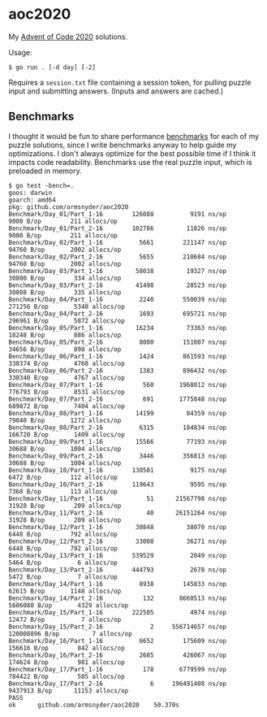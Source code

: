 # aoc2020

My [Advent of Code 2020](https://adventofcode.com/2020) solutions.

Usage:

```
$ go run . [-d day] [-2]
```

Requires a `session.txt` file containing a session token, for pulling puzzle input and submitting answers.
(Inputs and answers are cached.)

## Benchmarks

I thought it would be fun to share performance [benchmarks](https://golang.org/pkg/testing/#hdr-Benchmarks)
for each of my puzzle solutions, since I write benchmarks anyway to help guide my optimizations.
I don't always optimize for the best possible time if I think it impacts code readability.
Benchmarks use the real puzzle input, which is preloaded in memory.

```
$ go test -bench=.
goos: darwin
goarch: amd64
pkg: github.com/armsnyder/aoc2020
Benchmark/Day_01/Part_1-16  	  126088	      9191 ns/op	    9000 B/op	     211 allocs/op
Benchmark/Day_01/Part_2-16  	  102786	     11826 ns/op	    9000 B/op	     211 allocs/op
Benchmark/Day_02/Part_1-16  	    5661	    221147 ns/op	   94760 B/op	    2002 allocs/op
Benchmark/Day_02/Part_2-16  	    5655	    210684 ns/op	   94760 B/op	    2002 allocs/op
Benchmark/Day_03/Part_1-16  	   58038	     19327 ns/op	   30800 B/op	     334 allocs/op
Benchmark/Day_03/Part_2-16  	   41498	     28523 ns/op	   30808 B/op	     335 allocs/op
Benchmark/Day_04/Part_1-16  	    2240	    550039 ns/op	  271256 B/op	    5340 allocs/op
Benchmark/Day_04/Part_2-16  	    1693	    695721 ns/op	  296961 B/op	    5872 allocs/op
Benchmark/Day_05/Part_1-16  	   16234	     73363 ns/op	   18248 B/op	     886 allocs/op
Benchmark/Day_05/Part_2-16  	    8000	    151007 ns/op	   34656 B/op	     898 allocs/op
Benchmark/Day_06/Part_1-16  	    1424	    861593 ns/op	  330374 B/op	    4768 allocs/op
Benchmark/Day_06/Part_2-16  	    1383	    896432 ns/op	  330340 B/op	    4767 allocs/op
Benchmark/Day_07/Part_1-16  	     560	   1968012 ns/op	  776793 B/op	    8531 allocs/op
Benchmark/Day_07/Part_2-16  	     691	   1775848 ns/op	  689872 B/op	    7404 allocs/op
Benchmark/Day_08/Part_1-16  	   14199	     84359 ns/op	   79040 B/op	    1272 allocs/op
Benchmark/Day_08/Part_2-16  	    6315	    184834 ns/op	  166720 B/op	    1409 allocs/op
Benchmark/Day_09/Part_1-16  	   15566	     77193 ns/op	   30688 B/op	    1004 allocs/op
Benchmark/Day_09/Part_2-16  	    3446	    356813 ns/op	   30688 B/op	    1004 allocs/op
Benchmark/Day_10/Part_1-16  	  130501	      9175 ns/op	    6472 B/op	     112 allocs/op
Benchmark/Day_10/Part_2-16  	  119643	      9595 ns/op	    7368 B/op	     113 allocs/op
Benchmark/Day_11/Part_1-16  	      51	  21567798 ns/op	   31928 B/op	     209 allocs/op
Benchmark/Day_11/Part_2-16  	      40	  26151264 ns/op	   31928 B/op	     209 allocs/op
Benchmark/Day_12/Part_1-16  	   30848	     38070 ns/op	    6448 B/op	     792 allocs/op
Benchmark/Day_12/Part_2-16  	   33000	     36271 ns/op	    6448 B/op	     792 allocs/op
Benchmark/Day_13/Part_1-16  	  539529	      2049 ns/op	    5464 B/op	       6 allocs/op
Benchmark/Day_13/Part_2-16  	  444793	      2678 ns/op	    5472 B/op	       7 allocs/op
Benchmark/Day_14/Part_1-16  	    8938	    145833 ns/op	   62615 B/op	    1148 allocs/op
Benchmark/Day_14/Part_2-16  	     132	   8660513 ns/op	 5606080 B/op	    4329 allocs/op
Benchmark/Day_15/Part_1-16  	  222505	      4974 ns/op	   12472 B/op	       7 allocs/op
Benchmark/Day_15/Part_2-16  	       2	 556714657 ns/op	120008896 B/op	       7 allocs/op
Benchmark/Day_16/Part_1-16  	    6652	    175609 ns/op	  156616 B/op	     842 allocs/op
Benchmark/Day_16/Part_2-16  	    2685	    426067 ns/op	  174624 B/op	     981 allocs/op
Benchmark/Day_17/Part_1-16  	     178	   6779599 ns/op	  784422 B/op	     505 allocs/op
Benchmark/Day_17/Part_2-16  	       6	 196491408 ns/op	 9437913 B/op	   11153 allocs/op
PASS
ok  	github.com/armsnyder/aoc2020	50.370s
```
